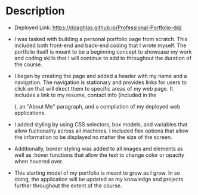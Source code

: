 # Description

- Deployed Link: https://ddaghlas.github.io/Professional-Portfolio-dd/

- I was tasked with building a personal portfolio oage from scratch. This included both front-end and back-end coding that I wrote myself. The portfolio itself is meant to be a beginning concept to showcase my work and coding skills that I will continue to add to throughout the duration of the course. 

- I began by creating the <html> page and added a header with my name and a navigation. The navigation is stationary and provides links for users to click on that will direct them to specific areas of my web page. It includes a link to my resume, contact info (included in the <footer>), an "About Me" paragraph, and a compliation of my deployed web applications. 

- I added styling by using CSS selectors, box models, and variables that allow fuctionality across all machines. I included flex options that allow the information to be displayed no matter the size of the screen.

- Additionally, border styling was added to all images and elements as well as :hover functions that allow the text to change color or opacity when hovered over. 

- This starting model of my portfolio is meant to grow as I grow. In so doing, the application will be updated as my knowledge and projects further throughout the extent of the course. 